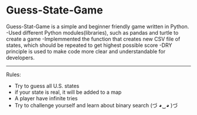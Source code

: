 # Guess-State-Game

Guess-Stat-Game is a simple and beginner friendly game written in Python.
-Used different Python modules(libraries), such as pandas and turtle to create a game
-Implemmented the function that creates new CSV file of states, which should be repeated to get highest possible score
-DRY principle is used to make code more clear and understandable for developers.

---

Rules:
- Try to guess all U.S. states
- if your state is real, it will be added to a map
- A player have infinite tries
- Try to challenge yourself and learn about binary search (づ ◕‿◕ )づ
